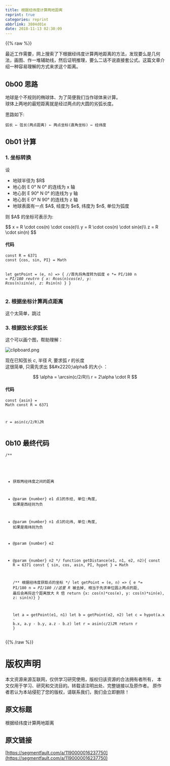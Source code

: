```yaml
---
title: 根据经纬度计算两地距离
reprint: true
categories: reprint
abbrlink: 3804d01e
date: 2018-11-13 02:30:09
---
```


{{% raw %}}
<p>&#x6700;&#x8FD1;&#x5DE5;&#x4F5C;&#x9700;&#x8981;&#xFF0C;&#x7F51;&#x4E0A;&#x641C;&#x7D22;&#x4E86;&#x4E0B;&#x6839;&#x636E;&#x7ECF;&#x7EAC;&#x5EA6;&#x8BA1;&#x7B97;&#x4E24;&#x5730;&#x8DDD;&#x79BB;&#x7684;&#x65B9;&#x6CD5;&#xFF0C;&#x53D1;&#x73B0;&#x8981;&#x4E48;&#x662F;&#x51E0;&#x4F55;&#x6CD5;&#xFF0C;&#x753B;&#x56FE;&#x3001;&#x4F5C;&#x4E00;&#x5806;&#x8F85;&#x52A9;&#x7EBF;&#xFF0C;&#x7136;&#x540E;&#x8BC1;&#x660E;&#x63A8;&#x7406;&#xFF0C;&#x8981;&#x4E48;&#x4E8C;&#x8BDD;&#x4E0D;&#x8BF4;&#x76F4;&#x63A5;&#x5957;&#x516C;&#x5F0F;&#x3002;&#x8FD9;&#x7BC7;&#x6587;&#x7AE0;&#x4ECB;&#x7ECD;&#x4E00;&#x79CD;&#x5BB9;&#x6613;&#x7406;&#x89E3;&#x7684;&#x65B9;&#x5F0F;&#x6765;&#x6C42;&#x8FD9;&#x4E2A;&#x8DDD;&#x79BB;&#x3002;</p><h2>0b00 &#x601D;&#x8DEF;</h2><p>&#x5730;&#x7403;&#x662F;&#x4E2A;&#x4E0D;&#x89C4;&#x5219;&#x7684;&#x692D;&#x7403;&#x4F53;&#x3001;&#x4E3A;&#x4E86;&#x7B80;&#x4FBF;&#x6211;&#x4EEC;&#x5F53;&#x4F5C;&#x7403;&#x4F53;&#x6765;&#x8BA1;&#x7B97;&#x3002;<br>&#x7403;&#x4F53;&#x4E0A;&#x4E24;&#x5730;&#x7684;&#x6700;&#x77ED;&#x8DDD;&#x79BB;&#x5C31;&#x662F;&#x7ECF;&#x8FC7;&#x4E24;&#x70B9;&#x7684;&#x5927;&#x5706;&#x7684;&#x52A3;&#x5F27;&#x957F;&#x5EA6;&#x3002;</p><p>&#x601D;&#x8DEF;&#x5982;&#x4E0B;:</p><pre><code>&#x5F27;&#x957F; &#x2190; &#x5F26;&#x957F;(&#x4E24;&#x70B9;&#x8DDD;&#x79BB;) &#x2190; &#x4E24;&#x70B9;&#x5750;&#x6807;(&#x76F4;&#x89D2;&#x5750;&#x6807;) &#x2190; &#x7ECF;&#x7EAC;&#x5EA6;</code></pre><h2>0b01 &#x8BA1;&#x7B97;</h2><h3>1. &#x5750;&#x6807;&#x8F6C;&#x6362;</h3><p>&#x8BBE;</p><ul><li>&#x5730;&#x7403;&#x534A;&#x5F84;&#x4E3A; $R$</li><li>&#x5730;&#x5FC3;&#x5230; E 0&#xB0; N 0&#xB0; &#x7684;&#x8FDE;&#x7EBF;&#x4E3A; x &#x8F74;</li><li>&#x5730;&#x5FC3;&#x5230; E 90&#xB0; N 0&#xB0; &#x7684;&#x8FDE;&#x7EBF;&#x4E3A; y &#x8F74;</li><li>&#x5730;&#x5FC3;&#x5230; E 0&#xB0; N 90&#xB0; &#x7684;&#x8FDE;&#x7EBF;&#x4E3A; z &#x8F74;</li><li>&#x5730;&#x7403;&#x8868;&#x9762;&#x6709;&#x4E00;&#x70B9; $A$, &#x7ECF;&#x5EA6;&#x4E3A; $e$, &#x7EAC;&#x5EA6;&#x4E3A; $n$, &#x5355;&#x4F4D;&#x4E3A;&#x5F27;&#x5EA6;</li></ul><p>&#x5219; $A$ &#x7684;&#x5750;&#x6807;&#x53EF;&#x8868;&#x793A;&#x4E3A;:</p><p>$$ x = R \cdot cos(n) \cdot cos(e)\\ y = R \cdot cos(n) \cdot sin(e)\\ z = R \cdot sin(n) $$</p><h4>&#x4EE3;&#x7801;</h4><pre><code class="javascript">const R = 6371
const {cos, sin, PI} = Math

let getPoint = (e, n) =&gt; {
    //&#x9996;&#x5148;&#x5C06;&#x89D2;&#x5EA6;&#x8F6C;&#x4E3A;&#x5F27;&#x5EA6;
    e *= PI/180
    n *= PI/180
    reutrn {
        x: R*cos(n)*cos(e),
        y: R*cos(n)*sin(e),
        z: R*sin(n)
    }
}</code></pre><h3>2. &#x6839;&#x636E;&#x5750;&#x6807;&#x8BA1;&#x7B97;&#x4E24;&#x70B9;&#x8DDD;&#x79BB;</h3><p>&#x8FD9;&#x4E2A;&#x592A;&#x7B80;&#x5355;&#xFF0C;&#x8DF3;&#x8FC7;</p><h3>3. &#x6839;&#x636E;&#x5F26;&#x957F;&#x6C42;&#x5F27;&#x957F;</h3><p>&#x8FD9;&#x4E2A;&#x53EF;&#x4EE5;&#x753B;&#x4E2A;&#x56FE;&#xFF0C;&#x5E2E;&#x52A9;&#x7406;&#x89E3;&#xFF1A;</p><p><span class="img-wrap"><img data-src="/img/bVbgikC?w=730&amp;h=630" src="https://static.alili.tech/img/bVbgikC?w=730&amp;h=630" alt="clipboard.png" title="clipboard.png"></span></p><p>&#x73B0;&#x5728;&#x5DF2;&#x77E5;&#x5F26;&#x957F; $c$, &#x534A;&#x5F84; $R$, &#x8981;&#x6C42;&#x5F27; $r$ &#x7684;&#x957F;&#x5EA6;<br>&#x8FD9;&#x5F88;&#x7B80;&#x5355;, &#x53EA;&#x9700;&#x5148;&#x6C42;&#x51FA; $&#x2220;\alpha$ &#x7684;&#x5927;&#x5C0F; &#xFF1A;</p><p>$$ \alpha = \arcsin(c/2/R)\\ r = 2\alpha \cdot R $$</p><h4>&#x4EE3;&#x7801;</h4><pre><code class="javascript">const {asin} = Math
const R = 6371

r = asin(c/2/R)*2*R</code></pre><h2>0b10 &#x6700;&#x7EC8;&#x4EE3;&#x7801;</h2><pre><code>/**
 * &#x83B7;&#x53D6;&#x4E24;&#x7ECF;&#x7EAC;&#x5EA6;&#x4E4B;&#x95F4;&#x7684;&#x8DDD;&#x79BB;
 * @param {number} e1 &#x70B9;1&#x7684;&#x4E1C;&#x7ECF;, &#x5355;&#x4F4D;:&#x89D2;&#x5EA6;, &#x5982;&#x679C;&#x662F;&#x897F;&#x7ECF;&#x5219;&#x4E3A;&#x8D1F;
 * @param {number} n1 &#x70B9;1&#x7684;&#x5317;&#x7EAC;, &#x5355;&#x4F4D;:&#x89D2;&#x5EA6;, &#x5982;&#x679C;&#x662F;&#x5357;&#x7EAC;&#x5219;&#x4E3A;&#x8D1F;
 * @param {number} e2
 * @param {number} n2
 */
function getDistance(e1, n1, e2, n2){
    const R = 6371
    const { sin, cos, asin, PI, hypot } = Math
    
    /** &#x6839;&#x636E;&#x7ECF;&#x7EAC;&#x5EA6;&#x83B7;&#x53D6;&#x70B9;&#x7684;&#x5750;&#x6807; */
    let getPoint = (e, n) =&gt; {
        e *= PI/180
        n *= PI/180
        //&#x8FD9;&#x91CC; R* &#x88AB;&#x53BB;&#x6389;, &#x76F8;&#x5F53;&#x4E8E;&#x5148;&#x6C42;&#x5355;&#x4F4D;&#x5706;&#x4E0A;&#x4E24;&#x70B9;&#x7684;&#x8DDD;, &#x6700;&#x540E;&#x4F1A;&#x518D;&#x5C06;&#x8FD9;&#x4E2A;&#x8DDD;&#x79BB;&#x653E;&#x5927; R &#x500D;
        return {x: cos(n)*cos(e), y: cos(n)*sin(e), z: sin(n)}
    }
    
    let a = getPoint(e1, n1)
    let b = getPoint(e2, n2)
    let c = hypot(a.x - b.x, a.y - b.y, a.z - b.z)
    let r = asin(c/2)*2*R
    return r
}</code></pre>
{{% /raw %}}

# 版权声明
本文资源来源互联网，仅供学习研究使用，版权归该资源的合法拥有者所有，
本文仅用于学习、研究和交流目的。转载请注明出处、完整链接以及原作者。
原作者若认为本站侵犯了您的版权，请联系我们，我们会立即删除！

## 原文标题
根据经纬度计算两地距离

## 原文链接
[https://segmentfault.com/a/1190000016237750](https://segmentfault.com/a/1190000016237750)

